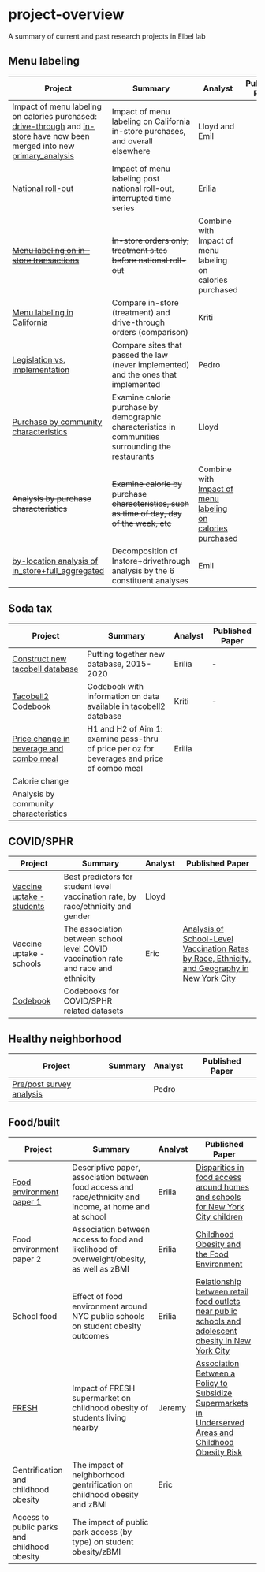 # project-overview
A summary of current and past research projects in Elbel lab

## Menu labeling
| Project      | Summary | Analyst | Published Paper |
| ----------- | ----------- |----------- |----------- |
|Impact of menu labeling on calories purchased: [drive-through](https://github.com/Brian-Elbel-s-Research-Projects/menu-labeling-impact-on-calories-drive-through) and [in-store](https://github.com/Brian-Elbel-s-Research-Projects/menu-labeling-in-store-transactions) have now been merged into new [primary_analysis](https://github.com/Brian-Elbel-s-Research-Projects/menu-labeling-prop-score-and-sc-combined-main-analysis-paper-one)|Impact of menu labeling on California in-store purchases, and overall elsewhere|Lloyd and Emil||
|[National roll-out](https://github.com/Brian-Elbel-s-Research-Projects/ml-national-rollout)|Impact of menu labeling post national roll-out, interrupted time series|Erilia||
|~~[Menu labeling on in-store transactions](https://github.com/Brian-Elbel-s-Research-Projects/menu-labeling-in-store-transactions)~~|~~In-store orders only, treatment sites before national roll-out~~|Combine with Impact of menu labeling on calories purchased||
|[Menu labeling in California](https://github.com/Brian-Elbel-s-Research-Projects/California-Only-ML)|Compare in-store (treatment) and drive-through orders (comparison)|Kriti||
|[Legislation vs. implementation](https://github.com/Brian-Elbel-s-Research-Projects/MenuLabeling_Legislation-v-Implementation)|Compare sites that passed the law (never implemented) and the ones that implemented|Pedro||
|[Purchase by community characteristics](https://github.com/Brian-Elbel-s-Research-Projects/menu-labeling-impact-by-community-characteristics)|Examine calorie purchase by demographic characteristics in communities surrounding the restaurants|Lloyd||
|~~Analysis by purchase characteristics~~|~~Examine calorie by purchase characteristics, such as time of day, day of the week, etc~~|Combine with [Impact of menu labeling on calories purchased](https://github.com/Brian-Elbel-s-Research-Projects/menu-labeling-impact-on-calories-drive-through)||
|[by-location analysis of in_store+full_aggregated](https://github.com/Brian-Elbel-s-Research-Projects/menu_labeling_by_location) |Decomposition of Instore+drivethrough analysis by the 6 constituent analyses|Emil||

## Soda tax
| Project      | Summary | Analyst |Published Paper |
| ----------- | ----------- |----------- |----------- |
|[Construct new tacobell database](https://github.com/Brian-Elbel-s-Research-Projects/construct-tacobell2)|Putting together new database, 2015-2020|Erilia|-|
|[Tacobell2 Codebook](https://github.com/Brian-Elbel-s-Research-Projects/tb2codebook)| Codebook with information on data available in tacobell2 database| Kriti |-|
|[Price change in beverage and combo meal](https://github.com/Brian-Elbel-s-Research-Projects/soda-tax-price-change)|H1 and H2 of Aim 1: examine pass-thru of price per oz for beverages and price of combo meal|Erilia||
|Calorie change||||
|Analysis by community characteristics||||

## COVID/SPHR
| Project      | Summary | Analyst |Published Paper |
| ----------- | ----------- |----------- |----------- |
|[Vaccine uptake - students](https://github.com/Brian-Elbel-s-Research-Projects/sphr-covid-vacc-uptake-predictors)|Best predictors for student level vaccination rate, by race/ethnicity and gender|Lloyd||
|Vaccine uptake - schools|The association between school level COVID vaccination rate and race and ethnicity|Eric|[Analysis of School-Level Vaccination Rates by Race, Ethnicity, and Geography in New York City](https://jamanetwork.com/journals/jamanetworkopen/fullarticle/2796283)|
|[Codebook](https://github.com/Brian-Elbel-s-Research-Projects/COVID-SPHR-Codebook)|Codebooks for COVID/SPHR related datasets|||

## Healthy neighborhood
| Project      | Summary | Analyst |Published Paper |
| ----------- | ----------- |----------- |----------- |
|[Pre/post survey analysis](https://github.com/Brian-Elbel-s-Research-Projects/Healthy-Neighborhoods-Fund)||Pedro||

## Food/built
| Project      | Summary | Analyst |Published Paper |
| ----------- | ----------- |----------- |----------- |
|[Food environment paper 1](https://github.com/eriliawu/home-food-env)|Descriptive paper, association between food access and race/ethnicity and income, at home and at school |Erilia|[Disparities in food access around homes and schools for New York City children](https://journals.plos.org/plosone/article?id=10.1371/journal.pone.0217341)|
|Food environment paper 2|Association between access to food and likelihood of overweight/obesity, as well as zBMI|Erilia|[Childhood Obesity and the Food Environment](https://onlinelibrary.wiley.com/doi/10.1002/oby.22663)|
|School food|Effect of food environment around NYC public schools on student obesity outcomes|Erilia|[Relationship between retail food outlets near public schools and adolescent obesity in New York City](https://www.sciencedirect.com/science/article/abs/pii/S1353829219311566)|
|[FRESH](https://github.com/jeremysze/Dustin_parks)|Impact of FRESH supermarket on childhood obesity of students living nearby|Jeremy|[Association Between a Policy to Subsidize Supermarkets in Underserved Areas and Childhood Obesity Risk](https://jamanetwork.com/journals/jamapediatrics/article-abstract/2792042)|
|Gentrification and childhood obesity|The impact of neighborhood gentrification on childhood obesity and zBMI|Eric||
|Access to public parks and childhood obesity|The impact of public park access (by type) on student obesity/zBMI|||
